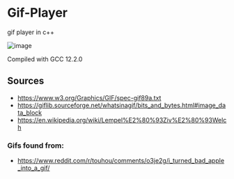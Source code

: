 # Gif-Player
gif player in c++

![image](https://user-images.githubusercontent.com/97851399/218928277-6510afa5-a538-4074-af31-8c5253c62a94.png)

Compiled with GCC 12.2.0

## Sources
 - https://www.w3.org/Graphics/GIF/spec-gif89a.txt
 - https://giflib.sourceforge.net/whatsinagif/bits_and_bytes.html#image_data_block
 - https://en.wikipedia.org/wiki/Lempel%E2%80%93Ziv%E2%80%93Welch
### Gifs found from:
 - https://www.reddit.com/r/touhou/comments/o3je2g/i_turned_bad_apple_into_a_gif/
